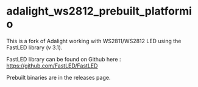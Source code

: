 # adalight_ws2812_prebuilt_platformio
This is a fork of Adalight working with WS2811/WS2812 LED using the FastLED library (v 3.1).

FastLED library can be found on Github here : https://github.com/FastLED/FastLED

Prebuilt binaries are in the releases page.
